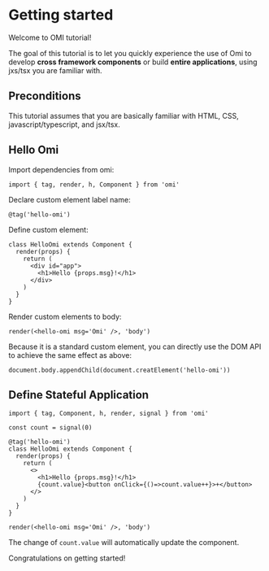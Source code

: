 # Getting started

Welcome to OMI tutorial!

The goal of this tutorial is to let you quickly experience the use of Omi to develop **cross framework components** or build **entire applications**, using jxs/tsx you are familiar with.

## Preconditions

This tutorial assumes that you are basically familiar with HTML, CSS, javascript/typescript, and jsx/tsx.

## Hello Omi

Import dependencies from omi:

```tsx
import { tag, render, h, Component } from 'omi'
```

Declare custom element label name:

```tsx
@tag('hello-omi')
```

Define custom element:

```tsx
class HelloOmi extends Component {
  render(props) {
    return (
      <div id="app">
        <h1>Hello {props.msg}!</h1>
      </div>
    )
  }
}
```

Render custom elements to body:
```tsx
render(<hello-omi msg='Omi' />, 'body')
```

Because it is a standard custom element, you can directly use the DOM API to achieve the same effect as above:

```tsx
document.body.appendChild(document.creatElement('hello-omi'))
```

## Define Stateful Application

```tsx
import { tag, Component, h, render, signal } from 'omi'

const count = signal(0)

@tag('hello-omi')
class HelloOmi extends Component {
  render(props) {
    return (
      <>
        <h1>Hello {props.msg}!</h1>
        {count.value}<button onClick={()=>count.value++}>+</button>
      </>
    )
  }
}

render(<hello-omi msg='Omi' />, 'body')
```

The change of `count.value` will automatically update the component.

Congratulations on getting started!


